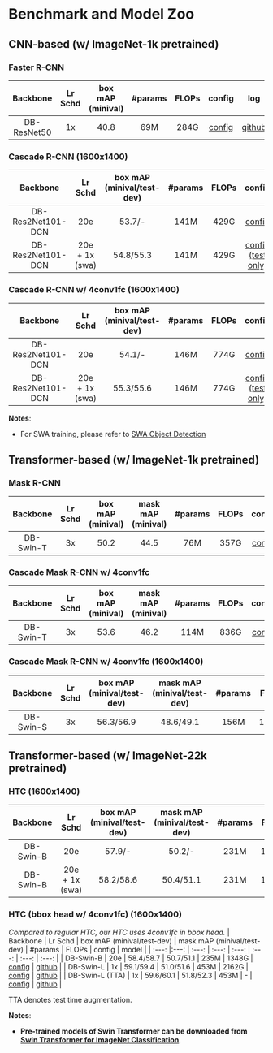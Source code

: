# Benchmark and Model Zoo

## CNN-based (w/ ImageNet-1k pretrained)
### Faster R-CNN 
| Backbone | Lr Schd | box mAP (minival) |  #params | FLOPs | config | log | model |
| :---: | :---: | :---: | :---: | :---: | :---: | :---: | :---: | 
| DB-ResNet50 | 1x |  40.8 | 69M | 284G | [config](configs/cbnet/faster_rcnn_cbv2d1_r50_fpn_1x_coco.py) | [github](https://github.com/CBNetwork/storage/releases/download/v1.0.0/faster_rcnn_cbv2d1_r50_fpn_1x_coco.log.json)| [github](https://github.com/CBNetwork/storage/releases/download/v1.0.0/faster_rcnn_cbv2d1_r50_fpn_1x_coco.pth.zip)| 


### Cascade R-CNN (1600x1400)
| Backbone | Lr Schd | box mAP (minival/test-dev)|  #params | FLOPs | config | model |
| :---: | :---: | :---: | :---: | :---: | :---: | :---: | 
| DB-Res2Net101-DCN | 20e |  53.7/- | 141M | 429G | [config](configs/cbnet/cascade_rcnn_cbv2d1_r2_101_mdconv_fpn_20e_fp16_ms400-1400_coco.py) | [github](https://github.com/CBNetwork/storage/releases/download/v1.0.0/cascade_rcnn_cbv2d1_r2_101_mdconv_fpn_20e_fp16_ms400-1400_coco.pth.zip)| 
| DB-Res2Net101-DCN |  20e + 1x (swa) | 54.8/55.3 | 141M | 429G | [config (test only)](configs/cbnet/cascade_rcnn_cbv2d1_r2_101_mdconv_fpn_20e_fp16_ms400-1400_coco.py) | [github](https://github.com/CBNetwork/storage/releases/download/v1.0.0/cascade_rcnn_cbv2d1_r2_101_mdconv_fpn_20e_fp16_ms400-1400_coco_swa.pth.zip) | 

### Cascade R-CNN w/ 4conv1fc (1600x1400)
| Backbone | Lr Schd | box mAP (minival/test-dev)|  #params | FLOPs | config | model |
| :---: | :---: | :---: | :---: | :---: | :---: | :---: | 
| DB-Res2Net101-DCN | 20e |  54.1/- | 146M | 774G | [config](configs/cbnet/cascade_rcnn_cbv2d1_r2_101_mdconv_fpn_20e_fp16_ms400-1400_giou_4conv1f_coco.py) | [github](https://github.com/CBNetwork/storage/releases/download/v1.0.0/cascade_rcnn_cbv2d1_r2_101_mdconv_fpn_20e_fp16_ms400-1400_giou_4conv1f_coco.pth.zip)| 
| DB-Res2Net101-DCN |  20e + 1x (swa) | 55.3/55.6 | 146M | 774G | [config (test only)](configs/cbnet/cascade_rcnn_cbv2d1_r2_101_mdconv_fpn_20e_fp16_ms400-1400_giou_4conv1f_coco.py) | [github](https://github.com/CBNetwork/storage/releases/download/v1.0.0/cascade_rcnn_cbv2d1_r2_101_mdconv_fpn_20e_fp16_ms400-1400_giou_4conv1f_coco_swa.pth.zip) | 


**Notes**: 
- For SWA training, please refer to [SWA Object Detection](https://github.com/hyz-xmaster/swa_object_detection)

## Transformer-based (w/ ImageNet-1k pretrained)

### Mask R-CNN

| Backbone |  Lr Schd | box mAP (minival) | mask mAP (minival) | #params | FLOPs | config | log | model |
| :---: | :---: | :---: | :---: | :---: | :---: | :---: | :---: | :---: | 
| DB-Swin-T |  3x | 50.2 | 44.5 | 76M | 357G | [config](configs/cbnet/mask_rcnn_cbv2_swin_small_patch4_window7_mstrain_480-800_adamw_3x_coco.py) | [github](https://github.com/CBNetwork/storage/releases/download/v1.0.0/mask_rcnn_cbv2_swin_tiny_patch4_window7_mstrain_480-800_adamw_3x_coco.log.json)  | [github](https://github.com/CBNetwork/storage/releases/download/v1.0.0/mask_rcnn_cbv2_swin_tiny_patch4_window7_mstrain_480-800_adamw_3x_coco.pth.zip) |


### Cascade Mask R-CNN w/ 4conv1fc
| Backbone |  Lr Schd | box mAP (minival)| mask mAP (minival)| #params | FLOPs | config | log | model |
| :---: | :---: | :---: | :---: | :---: | :---: | :---: | :---: | :---: |
| DB-Swin-T |  3x | 53.6 | 46.2 | 114M | 836G | [config](configs/cbnet/cascade_mask_rcnn_cbv2_swin_tiny_patch4_window7_mstrain_480-800_adamw_3x_coco.py) | [github](https://github.com/CBNetwork/storage/releases/download/v1.0.0/cascade_mask_rcnn_cbv2_swin_tiny_patch4_window7_mstrain_480-800_adamw_3x_coco.log.json) | [github](https://github.com/CBNetwork/storage/releases/download/v1.0.0/cascade_mask_rcnn_cbv2_swin_tiny_patch4_window7_mstrain_480-800_adamw_3x_coco.pth.zip) | 

### Cascade Mask R-CNN w/ 4conv1fc (1600x1400)
| Backbone | Lr Schd | box mAP (minival/test-dev)| mask mAP (minival/test-dev)| #params | FLOPs | config | model |
| :---: | :---: | :---: | :---: | :---: | :---: | :---: | :---: |
| DB-Swin-S | 3x | 56.3/56.9 | 48.6/49.1 | 156M | 1016G | [config](configs/cbnet/cascade_mask_rcnn_cbv2_swin_small_patch4_window7_mstrain_400-1400_adamw_3x_coco.py) | [github](https://github.com/CBNetwork/storage/releases/download/v1.0.0/cascade_mask_rcnn_cbv2_swin_small_patch4_window7_mstrain_400-1400_adamw_3x_coco.pth.zip)| 

## Transformer-based (w/ ImageNet-22k pretrained)
### HTC (1600x1400)
| Backbone | Lr Schd | box mAP (minival/test-dev) | mask mAP (minival/test-dev) | #params | FLOPs | config | model |
| :---: | :---: | :---: | :---: | :---: | :---: | :---: | :---: |
| DB-Swin-B | 20e | 57.9/- | 50.2/- | 231M | 1004G | [config](configs/cbnet/htc_cbv2_swin_base_patch4_window7_mstrain_400-1400_adamw_20e_coco.py) | [github](https://github.com/CBNetwork/storage/releases/download/v1.0.0/htc_cbv2_swin_base22k_patch4_window7_mstrain_400-1400_adamw_20e_coco.pth.zip) |
| DB-Swin-B | 20e + 1x (swa) | 58.2/58.6 | 50.4/51.1 | 231M | 1004G | [config (test only)](configs/cbnet/htc_cbv2_swin_base_patch4_window7_mstrain_400-1400_adamw_20e_coco.py) | [github](https://github.com/CBNetwork/storage/releases/download/v1.0.0/htc_cbv2_swin_base22k_patch4_window7_mstrain_400-1400_adamw_20e_coco_swa.pth.zip)| 

### HTC (bbox head w/ 4conv1fc) (1600x1400)
*Compared to regular HTC, our HTC uses 4conv1fc in bbox head.*
| Backbone | Lr Schd | box mAP (minival/test-dev) | mask mAP (minival/test-dev) | #params | FLOPs | config | model |
| :---: |:---: | :---: | :---: | :---: | :---: | :---: | :---: |
| DB-Swin-B | 20e | 58.4/58.7 | 50.7/51.1 | 235M | 1348G | [config](configs/cbnet/htc_cbv2_swin_base_patch4_window7_mstrain_400-1400_giou_4conv1f_adamw_20e_coco.py) | [github](https://github.com/CBNetwork/storage/releases/download/v1.0.0/htc_cbv2_swin_base22k_patch4_window7_mstrain_400-1400_giou_4conv1f_adamw_20e_coco.pth.zip) |
| DB-Swin-L | 1x | 59.1/59.4 | 51.0/51.6 | 453M | 2162G | [config](configs/cbnet/htc_cbv2_swin_large_patch4_window7_mstrain_400-1400_giou_4conv1f_adamw_1x_coco.py) | [github](https://github.com/CBNetwork/storage/releases/download/v1.0.0/htc_cbv2_swin_large22k_patch4_window7_mstrain_400-1400_giou_4conv1f_adamw_1x_coco.pth.zip) |
| DB-Swin-L (TTA) |  1x | 59.6/60.1 | 51.8/52.3 | 453M | - | [config](configs/cbnet/htc_cbv2_swin_large_patch4_window7_mstrain_400-1400_giou_4conv1f_adamw_1x_coco.py) | [github](https://github.com/CBNetwork/storage/releases/download/v1.0.0/htc_cbv2_swin_large22k_patch4_window7_mstrain_400-1400_giou_4conv1f_adamw_1x_coco.pth.zip) |

TTA denotes test time augmentation.
 
**Notes**: 

- **Pre-trained models of Swin Transformer can be downloaded from [Swin Transformer for ImageNet Classification](https://github.com/microsoft/Swin-Transformer)**.
